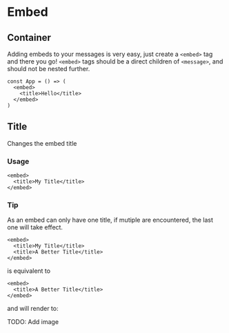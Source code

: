 # Embed

## Container

Adding embeds to your messages is very easy, just create a `<embed>` tag and there you go! `<embed>` tags should be a direct children of `<message>`, and should not be nested further.

```tsx
const App = () => (
  <embed>
    <title>Hello</title>
  </embed>
)
```

## Title

Changes the embed title

### Usage

```tsx
<embed>
  <title>My Title</title>
</embed>
```

### Tip

As an embed can only have one title, if mutiple are encountered, the last one will take effect.

```tsx
<embed>
  <title>My Title</title>
  <title>A Better Title</title>
</embed>
```

is equivalent to

```tsx
<embed>
  <title>A Better Title</title>
</embed>
```

and will render to:

TODO: Add image
